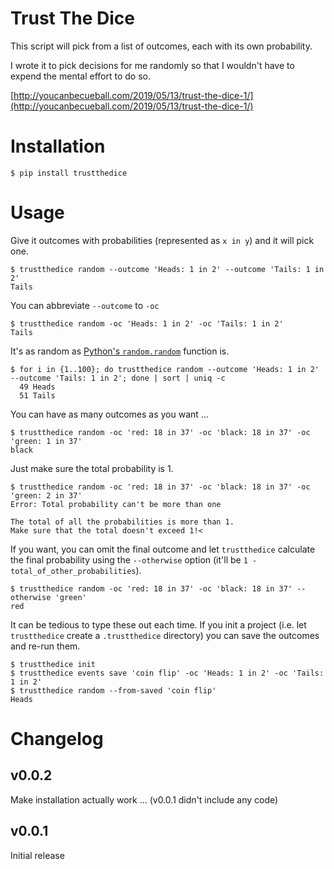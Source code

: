 # Trust The Dice

This script will pick from a list of outcomes, each with its own probability.

I wrote it to pick decisions for me randomly so that I wouldn't have to expend
the mental effort to do so.

[http://youcanbecueball.com/2019/05/13/trust-the-dice-1/](http://youcanbecueball.com/2019/05/13/trust-the-dice-1/)


# Installation

```
$ pip install trustthedice
```


# Usage

Give it outcomes with probabilities (represented as `x in y`) and it will pick one.

```
$ trustthedice random --outcome 'Heads: 1 in 2' --outcome 'Tails: 1 in 2'
Tails
```

You can abbreviate `--outcome` to `-oc`

```
$ trustthedice random -oc 'Heads: 1 in 2' -oc 'Tails: 1 in 2'
Tails
```

It's as random as [Python's `random.random`](https://docs.python.org/3/library/random.html#random.random) function is.


```
$ for i in {1..100}; do trustthedice random --outcome 'Heads: 1 in 2' --outcome 'Tails: 1 in 2'; done | sort | uniq -c
  49 Heads
  51 Tails
```

You can have as many outcomes as you want ...

```
$ trustthedice random -oc 'red: 18 in 37' -oc 'black: 18 in 37' -oc 'green: 1 in 37'
black
```

Just make sure the total probability is 1.

```
$ trustthedice random -oc 'red: 18 in 37' -oc 'black: 18 in 37' -oc 'green: 2 in 37'
Error: Total probability can't be more than one

The total of all the probabilities is more than 1.
Make sure that the total doesn't exceed 1!<
```

If you want, you can omit the final outcome and let `trustthedice` calculate
the final probability using the `--otherwise` option (it'll be 
`1 - total_of_other_probabilities`).

```
$ trustthedice random -oc 'red: 18 in 37' -oc 'black: 18 in 37' --otherwise 'green'
red
```

It can be tedious to type these out each time. If you init a project (i.e.
let `trustthedice` create a `.trustthedice` directory) you can save the
outcomes and re-run them.

```
$ trustthedice init
$ trustthedice events save 'coin flip' -oc 'Heads: 1 in 2' -oc 'Tails: 1 in 2'
$ trustthedice random --from-saved 'coin flip'
Heads
```


# Changelog


## v0.0.2

Make installation actually work ... (v0.0.1 didn't include any code)


## v0.0.1

Initial release

